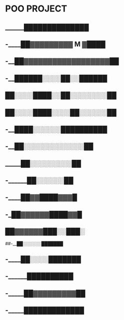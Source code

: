 # POO PROJECT


## ______██████████████
## -____██▓▓▓▓▓▓▓▓▓ M ▓████
## -__██▓▓▓▓▓▓▓▓▓▓▓▓▓▓▓▓▓▓██
## -__██████░░░░██░░██████
## ██░░░░████░░██░░░░░░░░██
## ██░░░░████░░░░██░░░░░░██
## -__████░░░░░░██████████
## -__██░░░░░░░░░░░░░██
##  _____██░░░░░░░░░██
## -______██░░░░░░██
## -____██▓▓████▓▓▓█
## -_██▓▓▓▓▓▓████▓▓█
## ██▓▓▓▓▓▓███░░███░
##-__██░░░░░░███████
## -____██░░░░███████
## -______██████████
## -_____██▓▓▓▓▓▓▓▓▓██
## -_____█████████████
